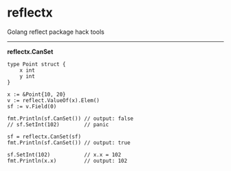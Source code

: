 # reflectx
Golang reflect package hack tools

***

**reflectx.CanSet**
```
type Point struct {
    x int
    y int
}

x := &Point{10, 20}
v := reflect.ValueOf(x).Elem()
sf := v.Field(0)

fmt.Println(sf.CanSet()) // output: false
// sf.SetInt(102)        // panic

sf = reflectx.CanSet(sf)
fmt.Println(sf.CanSet()) // output: true

sf.SetInt(102)           // x.x = 102
fmt.Println(x.x)         // output: 102
```

